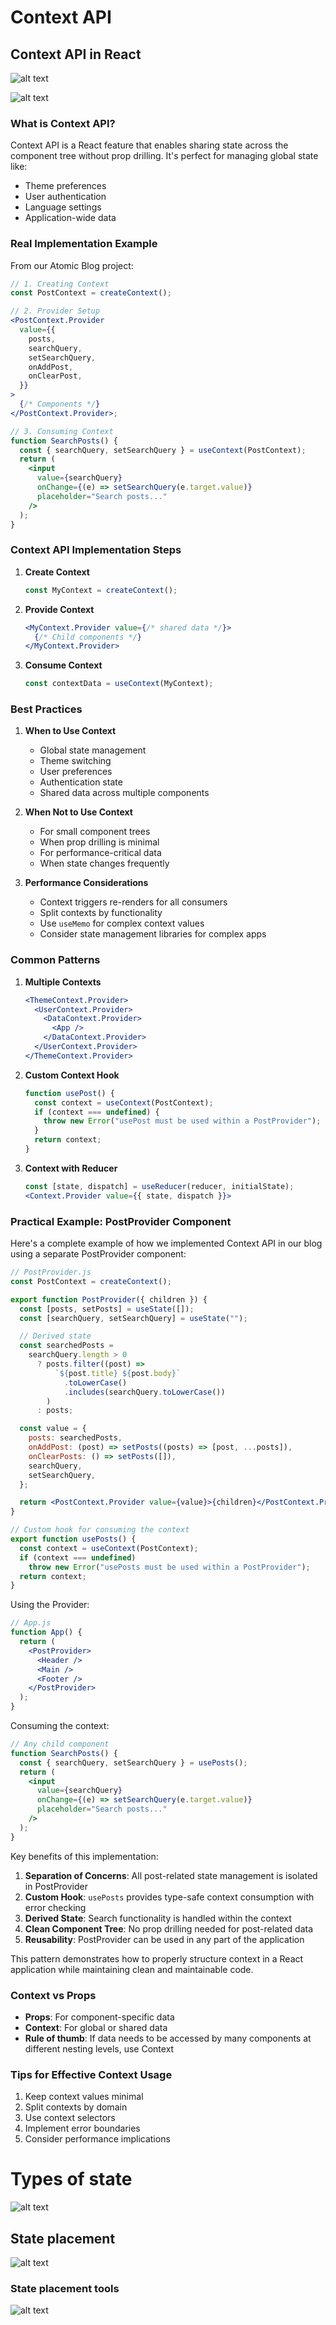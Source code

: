 # Context API

## Context API in React

![alt text](context-Api.png)

![alt text](what-is-context-api.png)

### What is Context API?

Context API is a React feature that enables sharing state across the component tree without prop drilling. It's perfect for managing global state like:

- Theme preferences
- User authentication
- Language settings
- Application-wide data

### Real Implementation Example

From our Atomic Blog project:

```jsx
// 1. Creating Context
const PostContext = createContext();

// 2. Provider Setup
<PostContext.Provider
  value={{
    posts,
    searchQuery,
    setSearchQuery,
    onAddPost,
    onClearPost,
  }}
>
  {/* Components */}
</PostContext.Provider>;

// 3. Consuming Context
function SearchPosts() {
  const { searchQuery, setSearchQuery } = useContext(PostContext);
  return (
    <input
      value={searchQuery}
      onChange={(e) => setSearchQuery(e.target.value)}
      placeholder="Search posts..."
    />
  );
}
```

### Context API Implementation Steps

1. **Create Context**

   ```jsx
   const MyContext = createContext();
   ```

2. **Provide Context**

   ```jsx
   <MyContext.Provider value={/* shared data */}>
     {/* Child components */}
   </MyContext.Provider>
   ```

3. **Consume Context**
   ```jsx
   const contextData = useContext(MyContext);
   ```

### Best Practices

1. **When to Use Context**

   - Global state management
   - Theme switching
   - User preferences
   - Authentication state
   - Shared data across multiple components

2. **When Not to Use Context**

   - For small component trees
   - When prop drilling is minimal
   - For performance-critical data
   - When state changes frequently

3. **Performance Considerations**
   - Context triggers re-renders for all consumers
   - Split contexts by functionality
   - Use `useMemo` for complex context values
   - Consider state management libraries for complex apps

### Common Patterns

1. **Multiple Contexts**

   ```jsx
   <ThemeContext.Provider>
     <UserContext.Provider>
       <DataContext.Provider>
         <App />
       </DataContext.Provider>
     </UserContext.Provider>
   </ThemeContext.Provider>
   ```

2. **Custom Context Hook**

   ```jsx
   function usePost() {
     const context = useContext(PostContext);
     if (context === undefined) {
       throw new Error("usePost must be used within a PostProvider");
     }
     return context;
   }
   ```

3. **Context with Reducer**
   ```jsx
   const [state, dispatch] = useReducer(reducer, initialState);
   <Context.Provider value={{ state, dispatch }}>
   ```

### Practical Example: PostProvider Component

Here's a complete example of how we implemented Context API in our blog using a separate PostProvider component:

```jsx
// PostProvider.js
const PostContext = createContext();

export function PostProvider({ children }) {
  const [posts, setPosts] = useState([]);
  const [searchQuery, setSearchQuery] = useState("");

  // Derived state
  const searchedPosts =
    searchQuery.length > 0
      ? posts.filter((post) =>
          `${post.title} ${post.body}`
            .toLowerCase()
            .includes(searchQuery.toLowerCase())
        )
      : posts;

  const value = {
    posts: searchedPosts,
    onAddPost: (post) => setPosts((posts) => [post, ...posts]),
    onClearPosts: () => setPosts([]),
    searchQuery,
    setSearchQuery,
  };

  return <PostContext.Provider value={value}>{children}</PostContext.Provider>;
}

// Custom hook for consuming the context
export function usePosts() {
  const context = useContext(PostContext);
  if (context === undefined)
    throw new Error("usePosts must be used within a PostProvider");
  return context;
}
```

Using the Provider:

```jsx
// App.js
function App() {
  return (
    <PostProvider>
      <Header />
      <Main />
      <Footer />
    </PostProvider>
  );
}
```

Consuming the context:

```jsx
// Any child component
function SearchPosts() {
  const { searchQuery, setSearchQuery } = usePosts();
  return (
    <input
      value={searchQuery}
      onChange={(e) => setSearchQuery(e.target.value)}
      placeholder="Search posts..."
    />
  );
}
```

Key benefits of this implementation:

1. **Separation of Concerns**: All post-related state management is isolated in PostProvider
2. **Custom Hook**: `usePosts` provides type-safe context consumption with error checking
3. **Derived State**: Search functionality is handled within the context
4. **Clean Component Tree**: No prop drilling needed for post-related data
5. **Reusability**: PostProvider can be used in any part of the application

This pattern demonstrates how to properly structure context in a React application while maintaining clean and maintainable code.

### Context vs Props

- **Props**: For component-specific data
- **Context**: For global or shared data
- **Rule of thumb**: If data needs to be accessed by many components at different nesting levels, use Context

### Tips for Effective Context Usage

1. Keep context values minimal
2. Split contexts by domain
3. Use context selectors
4. Implement error boundaries
5. Consider performance implications

# Types of state

![alt text](types-of-state.png)

## State placement

![alt text](state-placement.png)

### State placement tools

![alt text](state-placement-tools.png)

